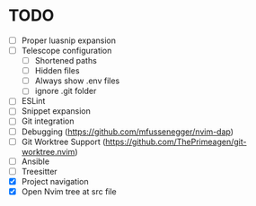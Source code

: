 # TODO

- [ ] Proper luasnip expansion
- [ ] Telescope configuration
  - [ ] Shortened paths
  - [ ] Hidden files
  - [ ] Always show .env files
  - [ ] ignore .git folder
- [ ] ESLint
- [ ] Snippet expansion
- [ ] Git integration
- [ ] Debugging (https://github.com/mfussenegger/nvim-dap)
- [ ] Git Worktree Support (https://github.com/ThePrimeagen/git-worktree.nvim)
- [ ] Ansible
- [ ] Treesitter
- [x] Project navigation
- [x] Open Nvim tree at src file
